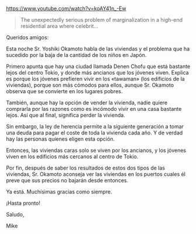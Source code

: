https://www.youtube.com/watch?v=koAY41n_-Ew

> The unexpectedly serious problem of marginalization in a high-end residential area where celebrit...

Queridos amigos:

Esta noche Sr. Yoshiki Okamoto habla de las viviendas y el problema que ha sucedido por la baja de la cantidad de los niños en Japón.

Primero apunta que hay una ciudad llamada Denen Chofu que está bastante lejos del centro Tokio, y donde más ancianos que los jóvenes viven. Explica es porque los jóvenes prefieren vivir en los «tawaman» (los edificios de la viviendas), porque son más cómodos para ellos, aunque Sr. Okamoto observa que se convierte en los lugares pobres.

También, aunque hay la opción de vender la vivienda, nadie quiere comprarla por las razones como es incómodo vivir en una casa bastante lejos. Así que al final, significa perder la vivienda.

Sin embargo, la ley de herencia permite a la siguiente generación a tomar una deuda para pagar el coste de toda la vivienda cada año. Y de verdad hay las personas quienes eligen esta opción.

Entonces, las viviendas caras solo se viven por los ancianos, y los jóvenes viven en los edificios más cercanos al centro de Tokio.

Por fin, después de saber los resultados de estos dos tipos de las viviendas, Sr. Okamoto aconseja ver las viviendas en los puertos cuales él preve que sus precios no bajarán desde entonces.

Ya está. Muchísimas gracias como siempre.

¡Hasta pronto!

Saludo,

Mike
